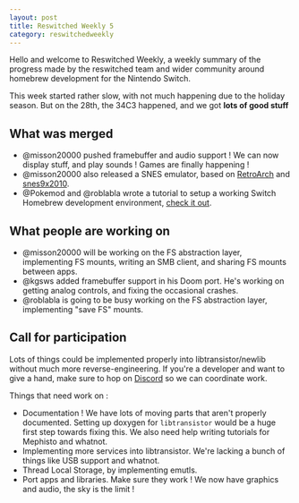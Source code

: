 ```yaml
---
layout: post
title: Reswitched Weekly 5
category: reswitchedweekly
---
```


Hello and welcome to Reswitched Weekly, a weekly summary of the progress
made by the reswitched team and wider community around homebrew development for
the Nintendo Switch.

This week started rather slow, with not much happening due to the holiday
season. But on the 28th, the 34C3 happened, and we got **lots of good stuff**

## What was merged

- @misson20000 pushed framebuffer and audio support ! We can now display stuff,
  and play sounds ! Games are finally happening !
- @misson20000 also released a SNES emulator, based on
  [RetroArch](https://github.com/reswitched/RetroArch)
  and [snes9x2010](https://github.com/reswitched/libtransistor-snes9x2010).
- @Pokemod and @roblabla wrote a tutorial to setup a working Switch Homebrew
  development environment,
  [check it out](https://reswitchedweekly.github.io/Development-Setup/).

## What people are working on

- @misson20000 will be working on the FS abstraction layer, implementing FS
  mounts, writing an SMB client, and sharing FS mounts between apps.
- @kgsws added framebuffer support in his Doom port. He's working on getting
  analog controls, and fixing the occasional crashes.
- @roblabla is going to be busy working on the FS abstraction layer,
  implementing "save FS" mounts.

## Call for participation

Lots of things could be implemented properly into libtransistor/newlib without
much more reverse-engineering. If you're a developer and want to give a hand,
make sure to hop on [Discord](https://discordapp.com/invite/DThbZ7z) so we can
coordinate work.

Things that need work on :

- Documentation ! We have lots of moving parts that aren't properly documented.
  Setting up doxygen for `libtransistor` would be a huge first step towards
  fixing this. We also need help writing tutorials for Mephisto and whatnot.
- Implementing more services into libtransistor. We're lacking a bunch of things
  like USB support and whatnot.
- Thread Local Storage, by implementing emutls.
- Port apps and libraries. Make sure they work ! We now have graphics and audio,
  the sky is the limit !
